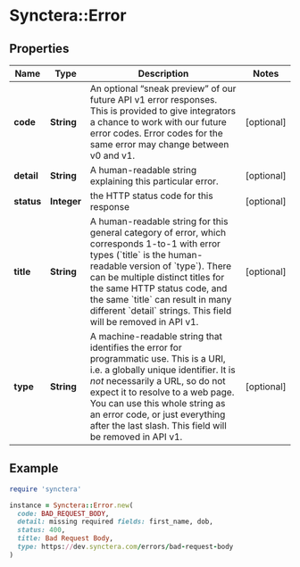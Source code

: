 # Synctera::Error

## Properties

| Name | Type | Description | Notes |
| ---- | ---- | ----------- | ----- |
| **code** | **String** | An optional “sneak preview” of our future API v1 error responses. This is provided to give integrators a chance to work with our future error codes. Error codes for the same error may change between v0 and v1. | [optional] |
| **detail** | **String** | A human-readable string explaining this particular error.  | [optional] |
| **status** | **Integer** | the HTTP status code for this response | [optional] |
| **title** | **String** | A human-readable string for this general category of error, which corresponds 1-to-1 with error types (&#x60;title&#x60; is the human-readable version of &#x60;type&#x60;). There can be multiple distinct titles for the same HTTP status code, and the same &#x60;title&#x60; can result in many different &#x60;detail&#x60; strings. This field will be removed in API v1.  | [optional] |
| **type** | **String** | A machine-readable string that identifies the error for programmatic use. This is a URI, i.e. a globally unique identifier. It is _not_ necessarily a URL, so do not expect it to resolve to a web page. You can use this whole string as an error code, or just everything after the last slash. This field will be removed in API v1.  | [optional] |

## Example

```ruby
require 'synctera'

instance = Synctera::Error.new(
  code: BAD_REQUEST_BODY,
  detail: missing required fields: first_name, dob,
  status: 400,
  title: Bad Request Body,
  type: https://dev.synctera.com/errors/bad-request-body
)
```

